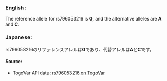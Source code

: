### English:
The reference allele for rs796053216 is **G**, and the alternative alleles are **A** and **C**.

### Japanese:
rs796053216のリファレンスアレルは**G**であり、代替アレルは**A**と**C**です。

#### Source:
- TogoVar API data: [rs796053216 on TogoVar](https://togovar.org)